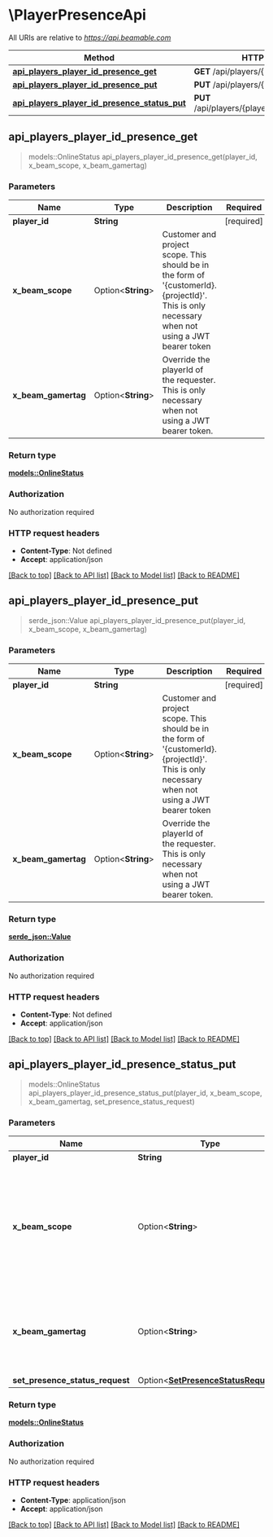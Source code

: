 # \PlayerPresenceApi

All URIs are relative to *https://api.beamable.com*

Method | HTTP request | Description
------------- | ------------- | -------------
[**api_players_player_id_presence_get**](PlayerPresenceApi.md#api_players_player_id_presence_get) | **GET** /api/players/{playerId}/presence | 
[**api_players_player_id_presence_put**](PlayerPresenceApi.md#api_players_player_id_presence_put) | **PUT** /api/players/{playerId}/presence | 
[**api_players_player_id_presence_status_put**](PlayerPresenceApi.md#api_players_player_id_presence_status_put) | **PUT** /api/players/{playerId}/presence/status | 



## api_players_player_id_presence_get

> models::OnlineStatus api_players_player_id_presence_get(player_id, x_beam_scope, x_beam_gamertag)


### Parameters


Name | Type | Description  | Required | Notes
------------- | ------------- | ------------- | ------------- | -------------
**player_id** | **String** |  | [required] |
**x_beam_scope** | Option<**String**> | Customer and project scope. This should be in the form of '{customerId}.{projectId}'. This is only necessary when not using a JWT bearer token |  |
**x_beam_gamertag** | Option<**String**> | Override the playerId of the requester. This is only necessary when not using a JWT bearer token. |  |

### Return type

[**models::OnlineStatus**](OnlineStatus.md)

### Authorization

No authorization required

### HTTP request headers

- **Content-Type**: Not defined
- **Accept**: application/json

[[Back to top]](#) [[Back to API list]](../README.md#documentation-for-api-endpoints) [[Back to Model list]](../README.md#documentation-for-models) [[Back to README]](../README.md)


## api_players_player_id_presence_put

> serde_json::Value api_players_player_id_presence_put(player_id, x_beam_scope, x_beam_gamertag)


### Parameters


Name | Type | Description  | Required | Notes
------------- | ------------- | ------------- | ------------- | -------------
**player_id** | **String** |  | [required] |
**x_beam_scope** | Option<**String**> | Customer and project scope. This should be in the form of '{customerId}.{projectId}'. This is only necessary when not using a JWT bearer token |  |
**x_beam_gamertag** | Option<**String**> | Override the playerId of the requester. This is only necessary when not using a JWT bearer token. |  |

### Return type

[**serde_json::Value**](serde_json::Value.md)

### Authorization

No authorization required

### HTTP request headers

- **Content-Type**: Not defined
- **Accept**: application/json

[[Back to top]](#) [[Back to API list]](../README.md#documentation-for-api-endpoints) [[Back to Model list]](../README.md#documentation-for-models) [[Back to README]](../README.md)


## api_players_player_id_presence_status_put

> models::OnlineStatus api_players_player_id_presence_status_put(player_id, x_beam_scope, x_beam_gamertag, set_presence_status_request)


### Parameters


Name | Type | Description  | Required | Notes
------------- | ------------- | ------------- | ------------- | -------------
**player_id** | **String** |  | [required] |
**x_beam_scope** | Option<**String**> | Customer and project scope. This should be in the form of '{customerId}.{projectId}'. This is only necessary when not using a JWT bearer token |  |
**x_beam_gamertag** | Option<**String**> | Override the playerId of the requester. This is only necessary when not using a JWT bearer token. |  |
**set_presence_status_request** | Option<[**SetPresenceStatusRequest**](SetPresenceStatusRequest.md)> |  |  |

### Return type

[**models::OnlineStatus**](OnlineStatus.md)

### Authorization

No authorization required

### HTTP request headers

- **Content-Type**: application/json
- **Accept**: application/json

[[Back to top]](#) [[Back to API list]](../README.md#documentation-for-api-endpoints) [[Back to Model list]](../README.md#documentation-for-models) [[Back to README]](../README.md)

